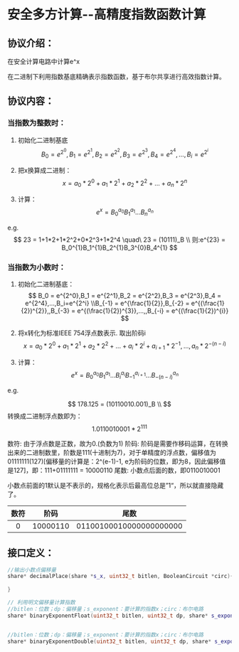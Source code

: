 # 安全多方计算--高精度指数函数计算

## 协议介绍：

在安全计算电路中计算e^x

在二进制下利用指数基底精确表示指数函数，基于布尔共享进行高效指数计算。



## 协议内容：

### 当指数为整数时：

1. 初始化二进制基底
   $$
   B_0 = e^{2^0},B_1 = e^{2^1},B_2 = e^{2^2},B_3 = e^{2^3},B_4 = e^{2^4},...,B_i=e^{2^i}
   $$

2. 把x换算成二进制：
   $$
   x = a_0*2^0+a_1*2^1+a_2*2^2+...+a_n*2^n
   $$

3. 计算：
   $$
   e^x = B_0^{a_0}B_1^{a_1}...B_n^{a_n}
   $$

e.g.
$$
23 = 1+1*2+1*2^2+0*2^3+1*2^4 \quad\ 23 = (10111)_B \\
则:e^{23} = B_0^{1}B_1^{1}B_2^{1}B_3^{0}B_4^{1}
$$

### 当指数为小数时：

1. 初始化二进制基底：
   $$
   B_0 = e^{2^0},B_1 = e^{2^1},B_2 = e^{2^2},B_3 = e^{2^3},B_4 = e^{2^4},...,B_i=e^{2^i} \\B_{-1} = e^{\frac{1}{2}},B_{-2} = e^{(\frac{1}{2})^{2}},,B_{-3} = e^{(\frac{1}{2})^{3}},...,,B_{-i} = e^{(\frac{1}{2})^{i}}
   $$

2. 将x转化为标准IEEE  754浮点数表示. 取出阶码i
   $$
   x = a_0*2^0+a_1*2^1+a_2*2^2+...+a_i*2^i +a_{i+1}*2^{-1},...,a_{n}*2^{-(n-i)}
   $$
   
3. 计算：
   $$
   e^x = B_0^{a_0}B_1^{a_1}...B_i^{a_i}B_{-1}^{a_{i+1}}...B_{-(n-i)}^{a_n}
   $$
   

e.g. 

$$
178.125 = (10110010.001)_B \\
$$
转换成二进制浮点数即为：
$$
1.0110010001*2^{111}
$$

数符: 由于浮点数是正数，故为0.(负数为1)
阶码: 阶码是需要作移码运算，在转换出来的二进制数里，阶数是111(十进制为7)，对于单精度的浮点数，偏移值为01111111(127)[偏移量的计算是：2^(e-1)-1, e为阶码的位数，即为8，因此偏移值是127]，即：111+01111111 = 10000110
尾数: 小数点后面的数，即0110010001

小数点前面的1默认是不表示的，规格化表示后最高位总是”1“，所以就直接隐藏了。

| 数符 |   阶码   |          尾数           |
| :--: | :------: | :---------------------: |
|  0   | 10000110 | 01100100010000000000000 |



## 接口定义：

```c++
//输出小数点偏移量
share* decimalPlace(share *s_x, uint32_t bitlen, BooleanCircuit *circ){
    
}

// 利用明文偏移量计算指数
//bitlen：位数；dp：偏移量；s_exponent：要计算的指数x；circ：布尔电路
share* binaryExponentFloat(uint32_t bitlen, uint32_t dp, share* s_exponent, BooleanCircuit* circ);


//bitlen：位数；dp：偏移量；s_exponent：要计算的指数x；circ：布尔电路
share* binaryExponentDouble(uint32_t bitlen, uint32_t dp, share* s_exponent, BooleanCircuit* circ);


```

